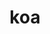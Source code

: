---
category: 3-letters
denotation: null
name: koa
reference_link: https://www.etymonline.com/word/koa
root_language: null
root_name: null
title: koa
type: free
word_sums:
- respelling: koa
  sum: 'Koa + '
---
